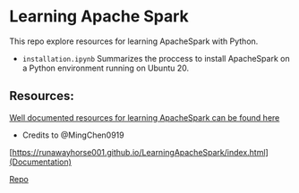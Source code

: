 # Learning Apache Spark

This repo explore resources for learning ApacheSpark with Python.

- `installation.ipynb` Summarizes the proccess to install ApacheSpark on a Python environment running on Ubuntu 20.

## Resources:

[Well documented resources for learning ApacheSpark can be found here](https://runawayhorse001.github.io/LearningApacheSpark/index.html)

- Credits to @MingChen0919

[https://runawayhorse001.github.io/LearningApacheSpark/index.html](Documentation)

[Repo](https://github.com/MingChen0919/learning-apache-spark)

